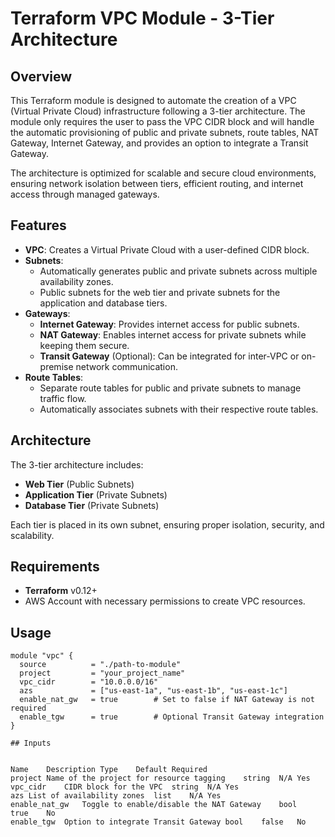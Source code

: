 # Terraform VPC Module - 3-Tier Architecture

## Overview

This Terraform module is designed to automate the creation of a VPC (Virtual Private Cloud) infrastructure following a 3-tier architecture. The module only requires the user to pass the VPC CIDR block and will handle the automatic provisioning of public and private subnets, route tables, NAT Gateway, Internet Gateway, and provides an option to integrate a Transit Gateway.

The architecture is optimized for scalable and secure cloud environments, ensuring network isolation between tiers, efficient routing, and internet access through managed gateways.

## Features

- **VPC**: Creates a Virtual Private Cloud with a user-defined CIDR block.
- **Subnets**:
  - Automatically generates public and private subnets across multiple availability zones.
  - Public subnets for the web tier and private subnets for the application and database tiers.
- **Gateways**:
  - **Internet Gateway**: Provides internet access for public subnets.
  - **NAT Gateway**: Enables internet access for private subnets while keeping them secure.
  - **Transit Gateway** (Optional): Can be integrated for inter-VPC or on-premise network communication.
- **Route Tables**:
  - Separate route tables for public and private subnets to manage traffic flow.
  - Automatically associates subnets with their respective route tables.

## Architecture

The 3-tier architecture includes:
- **Web Tier** (Public Subnets)
- **Application Tier** (Private Subnets)
- **Database Tier** (Private Subnets)

Each tier is placed in its own subnet, ensuring proper isolation, security, and scalability.

## Requirements

- **Terraform** v0.12+ 
- AWS Account with necessary permissions to create VPC resources.

## Usage

```hcl
module "vpc" {
  source          = "./path-to-module"
  project         = "your_project_name"
  vpc_cidr        = "10.0.0.0/16"
  azs             = ["us-east-1a", "us-east-1b", "us-east-1c"]
  enable_nat_gw   = true        # Set to false if NAT Gateway is not required
  enable_tgw      = true        # Optional Transit Gateway integration
}

## Inputs


Name	Description	Type	Default	Required
project	Name of the project for resource tagging	string	N/A	Yes
vpc_cidr	CIDR block for the VPC	string	N/A	Yes
azs	List of availability zones	list	N/A	Yes
enable_nat_gw	Toggle to enable/disable the NAT Gateway	bool	true	No
enable_tgw	Option to integrate Transit Gateway	bool	false	No


